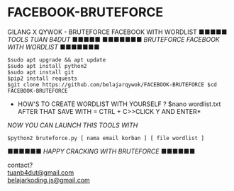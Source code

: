 # FACEBOOK-BRUTEFORCE
GILANG X QYWOK - BRUTEFORCE FACEBOOK WITH WORDLIST 
■■■■■ *TOOLS TUAN B4DUT* ■■■■■
■■■■■■■ *BRUTEFORCE FACEBOOK WITH WORDLIST* ■■■■■■■

```$sudo apt upgrade && apt update```<br>
```$sudo apt install python2```<br>
```$sudo apt install git```<br>
```$pip2 install requests``` <br>
```$git clone https://github.com/belajarqywok/FACEBOOK-BRUTEFORCE $cd FACEBOOK-BRUTEFORCE```

* HOW'S TO CREATE WORDLIST WITH YOURSELF ?
$nano wordlist.txt
AFTER THAT SAVE WITH = CTRL + C>>CLICK Y AND ENTER*

*NOW YOU CAN LAUNCH THIS TOOLS WITH*

```$python2 bruteforce.py [ nama email korban ] [ file wordlist ]```


■■■■■■ *HAPPY CRACKING WITH BRUTEFORCE* ■■■■■■

contact? <br>
tuanb4dut@gmail.com<br>
belajarkoding.js@gmail.com<br>
